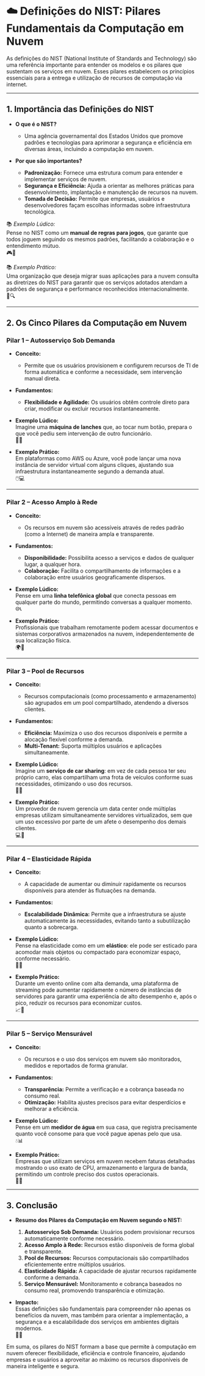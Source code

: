 # ☁️ Definições do NIST: Pilares Fundamentais da Computação em Nuvem

As definições do NIST (National Institute of Standards and Technology) são uma referência importante para entender os modelos e os pilares que sustentam os serviços em nuvem. Esses pilares estabelecem os princípios essenciais para a entrega e utilização de recursos de computação via internet.

---

## 1. Importância das Definições do NIST

- **O que é o NIST?**  
  - Uma agência governamental dos Estados Unidos que promove padrões e tecnologias para aprimorar a segurança e eficiência em diversas áreas, incluindo a computação em nuvem.
  
- **Por que são importantes?**  
  - **Padronização:** Fornece uma estrutura comum para entender e implementar serviços de nuvem.  
  - **Segurança e Eficiência:** Ajuda a orientar as melhores práticas para desenvolvimento, implantação e manutenção de recursos na nuvem.  
  - **Tomada de Decisão:** Permite que empresas, usuários e desenvolvedores façam escolhas informadas sobre infraestrutura tecnológica.

📚 *Exemplo Lúdico:*  
Pense no NIST como um **manual de regras para jogos**, que garante que todos joguem seguindo os mesmos padrões, facilitando a colaboração e o entendimento mútuo.  
🎮📖

📚 *Exemplo Prático:*  
Uma organização que deseja migrar suas aplicações para a nuvem consulta as diretrizes do NIST para garantir que os serviços adotados atendam a padrões de segurança e performance reconhecidos internacionalmente.  
💼🔍

---

## 2. Os Cinco Pilares da Computação em Nuvem

### Pilar 1 – Autosserviço Sob Demanda

- **Conceito:**  
  - Permite que os usuários provisionem e configurem recursos de TI de forma automática e conforme a necessidade, sem intervenção manual direta.
  
- **Fundamentos:**  
  - **Flexibilidade e Agilidade:** Os usuários obtêm controle direto para criar, modificar ou excluir recursos instantaneamente.
  
- **Exemplo Lúdico:**  
  Imagine uma **máquina de lanches** que, ao tocar num botão, prepara o que você pediu sem intervenção de outro funcionário.  
  🤖🍿

- **Exemplo Prático:**  
  Em plataformas como AWS ou Azure, você pode lançar uma nova instância de servidor virtual com alguns cliques, ajustando sua infraestrutura instantaneamente segundo a demanda atual.  
  🖱️💻

---

### Pilar 2 – Acesso Amplo à Rede

- **Conceito:**  
  - Os recursos em nuvem são acessíveis através de redes padrão (como a Internet) de maneira ampla e transparente.
  
- **Fundamentos:**  
  - **Disponibilidade:** Possibilita acesso a serviços e dados de qualquer lugar, a qualquer hora.
  - **Colaboração:** Facilita o compartilhamento de informações e a colaboração entre usuários geograficamente dispersos.
  
- **Exemplo Lúdico:**  
  Pense em uma **linha telefônica global** que conecta pessoas em qualquer parte do mundo, permitindo conversas a qualquer momento.  
  🌐📞

- **Exemplo Prático:**  
  Profissionais que trabalham remotamente podem acessar documentos e sistemas corporativos armazenados na nuvem, independentemente de sua localização física.  
  🌍💼

---

### Pilar 3 – Pool de Recursos

- **Conceito:**  
  - Recursos computacionais (como processamento e armazenamento) são agrupados em um pool compartilhado, atendendo a diversos clientes.
  
- **Fundamentos:**  
  - **Eficiência:** Maximiza o uso dos recursos disponíveis e permite a alocação flexível conforme a demanda.
  - **Multi-Tenant:** Suporta múltiplos usuários e aplicações simultaneamente.
  
- **Exemplo Lúdico:**  
  Imagine um **serviço de car sharing**: em vez de cada pessoa ter seu próprio carro, elas compartilham uma frota de veículos conforme suas necessidades, otimizando o uso dos recursos.  
  🚗🔄

- **Exemplo Prático:**  
  Um provedor de nuvem gerencia um data center onde múltiplas empresas utilizam simultaneamente servidores virtualizados, sem que um uso excessivo por parte de um afete o desempenho dos demais clientes.  
  💻🏢

---

### Pilar 4 – Elasticidade Rápida

- **Conceito:**  
  - A capacidade de aumentar ou diminuir rapidamente os recursos disponíveis para atender às flutuações na demanda.
  
- **Fundamentos:**  
  - **Escalabilidade Dinâmica:** Permite que a infraestrutura se ajuste automaticamente às necessidades, evitando tanto a subutilização quanto a sobrecarga.
  
- **Exemplo Lúdico:**  
  Pense na elasticidade como em um **elástico**: ele pode ser esticado para acomodar mais objetos ou compactado para economizar espaço, conforme necessário.  
  🧵➰

- **Exemplo Prático:**  
  Durante um evento online com alta demanda, uma plataforma de streaming pode aumentar rapidamente o número de instâncias de servidores para garantir uma experiência de alto desempenho e, após o pico, reduzir os recursos para economizar custos.  
  📈🔄

---

### Pilar 5 – Serviço Mensurável

- **Conceito:**  
  - Os recursos e o uso dos serviços em nuvem são monitorados, medidos e reportados de forma granular.
  
- **Fundamentos:**  
  - **Transparência:** Permite a verificação e a cobrança baseada no consumo real.
  - **Otimização:** Habilita ajustes precisos para evitar desperdícios e melhorar a eficiência.
  
- **Exemplo Lúdico:**  
  Pense em um **medidor de água** em sua casa, que registra precisamente quanto você consome para que você pague apenas pelo que usa.  
  💧📊

- **Exemplo Prático:**  
  Empresas que utilizam serviços em nuvem recebem faturas detalhadas mostrando o uso exato de CPU, armazenamento e largura de banda, permitindo um controle preciso dos custos operacionais.  
  💼💡

---

## 3. Conclusão

- **Resumo dos Pilares da Computação em Nuvem segundo o NIST:**  
  1. **Autosserviço Sob Demanda:** Usuários podem provisionar recursos automaticamente conforme necessário.  
  2. **Acesso Amplo à Rede:** Recursos estão disponíveis de forma global e transparente.  
  3. **Pool de Recursos:** Recursos computacionais são compartilhados eficientemente entre múltiplos usuários.  
  4. **Elasticidade Rápida:** A capacidade de ajustar recursos rapidamente conforme a demanda.  
  5. **Serviço Mensurável:** Monitoramento e cobrança baseados no consumo real, promovendo transparência e otimização.

- **Impacto:**  
  Essas definições são fundamentais para compreender não apenas os benefícios da nuvem, mas também para orientar a implementação, a segurança e a escalabilidade dos serviços em ambientes digitais modernos.  
  🌟🚀

Em suma, os pilares do NIST formam a base que permite à computação em nuvem oferecer flexibilidade, eficiência e controle financeiro, ajudando empresas e usuários a aproveitar ao máximo os recursos disponíveis de maneira inteligente e segura.